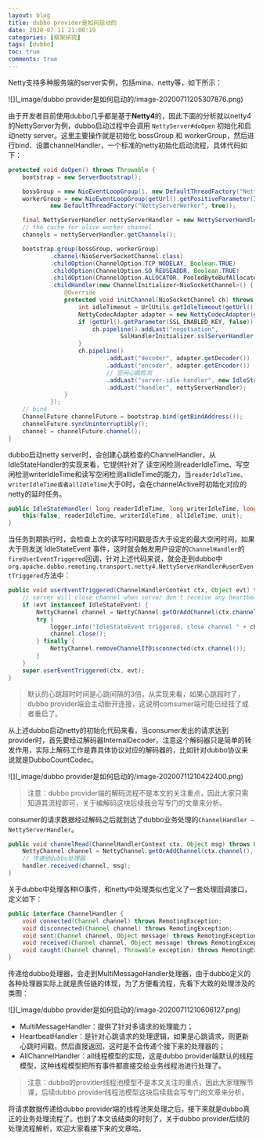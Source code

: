 ```yaml
---
layout: blog
title: dubbo provider是如何启动的
date: 2020-07-11 21:00:19
categories: [框架研究]
tags: [dubbo]
toc: true
comments: true
---
```


Netty支持多种服务端的server实例，包括mina、netty等，如下所示：

![](_image/dubbo provider是如何启动的/image-20200711205307876.png)

由于开发者目前使用dubbo几乎都是基于**Netty4**的，因此下面的分析就以netty4的NettyServer为例，dubbo启动过程中会调用 `NettyServer#doOpen` 初始化和启动netty server。这里主要操作就是初始化 bossGroup 和 workerGroup，然后进行bind、设置channelHandler，一个标准的netty初始化启动流程，具体代码如下：

```java
protected void doOpen() throws Throwable {
    bootstrap = new ServerBootstrap();

    bossGroup = new NioEventLoopGroup(1, new DefaultThreadFactory("NettyServerBoss", true));
    workerGroup = new NioEventLoopGroup(getUrl().getPositiveParameter(IO_THREADS_KEY, Constants.DEFAULT_IO_THREADS),
            new DefaultThreadFactory("NettyServerWorker", true));

    final NettyServerHandler nettyServerHandler = new NettyServerHandler(getUrl(), this);
    // the cache for alive worker channel
    channels = nettyServerHandler.getChannels();

    bootstrap.group(bossGroup, workerGroup)
            .channel(NioServerSocketChannel.class)
            .childOption(ChannelOption.TCP_NODELAY, Boolean.TRUE)
            .childOption(ChannelOption.SO_REUSEADDR, Boolean.TRUE)
            .childOption(ChannelOption.ALLOCATOR, PooledByteBufAllocator.DEFAULT)
            .childHandler(new ChannelInitializer<NioSocketChannel>() {
                @Override
                protected void initChannel(NioSocketChannel ch) throws Exception {
                    int idleTimeout = UrlUtils.getIdleTimeout(getUrl());
                    NettyCodecAdapter adapter = new NettyCodecAdapter(getCodec(), getUrl(), NettyServer.this);
                    if (getUrl().getParameter(SSL_ENABLED_KEY, false)) {
                        ch.pipeline().addLast("negotiation",
                                SslHandlerInitializer.sslServerHandler(getUrl(), nettyServerHandler));
                    }
                    ch.pipeline()
                            .addLast("decoder", adapter.getDecoder())
                            .addLast("encoder", adapter.getEncoder())
                            // 空闲心跳检测
                            .addLast("server-idle-handler", new IdleStateHandler(0, 0, idleTimeout, MILLISECONDS))
                            .addLast("handler", nettyServerHandler);
                }
            });
    // bind
    ChannelFuture channelFuture = bootstrap.bind(getBindAddress());
    channelFuture.syncUninterruptibly();
    channel = channelFuture.channel();
}
```

dubbo启动netty server时，会创建心跳检查的ChannelHandler，从IdleStateHandler的实现来看，它提供针对了 读空闲检测readerIdleTime、写空闲检测writerIdleTime和读写空闲检测allIdleTime的能力，当`readerIdleTime、writerIdleTime或者allIdleTime`大于0时，会在channelActive时初始化对应的netty的延时任务。

```java
public IdleStateHandler( long readerIdleTime, long writerIdleTime, long allIdleTime, TimeUnit unit) {
    this(false, readerIdleTime, writerIdleTime, allIdleTime, unit);
}
```

当任务到期执行时，会检查上次的读写时间戳是否大于设定的最大空闲时间，如果大于则发送 IdleStateEvent 事件，这时就会触发用户设定的`ChannelHandler`的`fireUserEventTriggered`回调，针对上述代码来说，就会走到dubbo中`org.apache.dubbo.remoting.transport.netty4.NettyServerHandler#userEventTriggered`方法中：

```java
public void userEventTriggered(ChannelHandlerContext ctx, Object evt) throws Exception {
    // server will close channel when server don't receive any heartbeat from client util timeout.
    if (evt instanceof IdleStateEvent) {
        NettyChannel channel = NettyChannel.getOrAddChannel(ctx.channel(), url, handler);
        try {
            logger.info("IdleStateEvent triggered, close channel " + channel);
            channel.close();
        } finally {
            NettyChannel.removeChannelIfDisconnected(ctx.channel());
        }
    }
    super.userEventTriggered(ctx, evt);
}
```

> 默认的心跳超时时间是心跳间隔的3倍，从实现来看，如果心跳超时了，dubbo provider端会主动断开连接，这说明comsumer端可能已经挂了或者重启了。

从上述dubbo启动netty的初始化代码来看，当consumer发出的请求达到provider时，首先要经过解码器InternalDecoder，注意这个解码器只是简单的转发作用，实际上解码工作是靠具体协议对应的解码器的，比如针对dubbo协议来说就是DubboCountCodec。

![](_image/dubbo provider是如何启动的/image-20200711210422400.png)

> 注意：dubbo provider端的解码流程不是本文的关注重点，因此大家只需知道其流程即可，关于编解码这块后续我会写专门的文章来分析。

consumer的请求数据经过解码之后就到达了dubbo业务处理的`ChannelHandler — NettyServerHandler`。

```java
public void channelRead(ChannelHandlerContext ctx, Object msg) throws Exception {
    NettyChannel channel = NettyChannel.getOrAddChannel(ctx.channel(), url, handler);
    // 传递给dubbo处理器
    handler.received(channel, msg);
}
```

关于dubbo中处理各种IO事件，和netty中处理类似也定义了一套处理回调接口，定义如下：

```java
public interface ChannelHandler {
    void connected(Channel channel) throws RemotingException;
    void disconnected(Channel channel) throws RemotingException;
    void sent(Channel channel, Object message) throws RemotingException;
    void received(Channel channel, Object message) throws RemotingException;
    void caught(Channel channel, Throwable exception) throws RemotingException;
}
```

传递给dubbo处理器，会走到MultiMessageHandler处理器，由于dubbo定义的各种处理器实际上就是责任链的体现，为了方便看流程，先看下大致的处理涉及的类图：

![](_image/dubbo provider是如何启动的/image-20200711210606127.png)

- MultiMessageHandler：提供了针对多请求的处理能力；
- HeartbeatHandler：是针对心跳请求的处理逻辑，如果是心跳请求，则更新心跳时间戳，然后直接返回，这时是不会传递个接下来的处理器的；
- AllChannelHandler：all线程模型的实现，这是dubbo provider端默认的线程模型，这种线程模型把所有事件都直接交给业务线程池进行处理了。

> 注意：dubbo的provider线程池模型不是本文关注的重点，因此大家理解节课，后续dubbo provider线程池模型这块后续我会写专门的文章来分析。

将请求数据传递给dubbo provider端的线程池来处理之后，接下来就是dubbo真正的业务处理流程了。也到了本文该结束的时刻了，关于dubbo provider后续的处理流程解析，欢迎大家看接下来的文章哈。